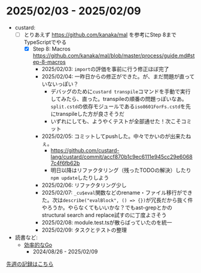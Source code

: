 # 2025/02/03 - 2025/02/09

- custard:
    - [ ] とりあえず <https://github.com/kanaka/mal> を参考にStep 8までTypeScriptでやる
        - [x] Step 8: Macros <https://github.com/kanaka/mal/blob/master/process/guide.md#step-8-macros>
            - 2025/02/03: `import`の評価を事前に行う修正ほぼ完了
            - 2025/02/04: 一昨日からの修正ができた。が、まだ問題が直っていないっぽい？
                - デバッグのために`custard transpile`コマンドを手動で実行してみたら、直った。transpileの順番の問題っぽいなあ。`split.cstd`の依存モジュールである`iso8601ForFs.cstd`を先にtranspileした方が良さそうだ
                - いずれにしても、ようやくテストが全部通せた！次こそコミット
            - 2025/02/05: コミットしてpushした。中々でかいのが出来たねぇ。
                - <https://github.com/custard-lang/custard/commit/accf870b1c9ec6111e945cc29e60687c4f6fb62b>
                - 明日以降はリファクタリング（残ったTODOの解決）したり`npm update`したりしよう
            - 2025/02/06: リファクタリング少し
            - 2025/02/07: `_cu$eval`関数などのrename・ファイル移行ができた。次は`describe("evalBlock", () => {})`が冗長だから抜く件やろうか。やらなくてもいいかな？でもast-grepとかのstructural search and replace試すのに丁度よさそう
            - 2025/02/08: module.test.tsが散らばっていたのを統一
            - 2025/02/09: タスクとテストの整理
- 読書など:
    - [効率的なGo](https://www.oreilly.co.jp//books/9784814400539/)
        - 2024/08/26 - 2025/02/09

[先週の記録はこちら](https://github.com/igrep/daily-commits/blob/6a95946d454aa9595d75dcf6f7a5fdf669a4139a/yesterday.md)
